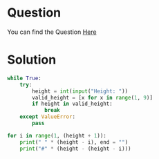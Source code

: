 # Question
You can find the Question [Here](https://github.com/ShivanshShukla01/Revision/blob/main/C/Problems/Problem%20Set%200/2%20Right%20Aligned%20Pyramid..md)

# Solution
```python
while True:
    try:
        height = int(input("Height: "))
        valid_height = [x for x in range(1, 9)]
        if height in valid_height:
            break
    except ValueError:
        pass    

for i in range(1, (height + 1)):
    print(" " * (height - i), end = "")
    print("#" * (height - (height - i)))
```
